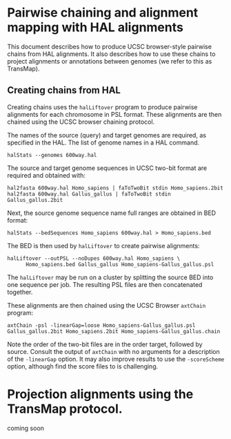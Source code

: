# Pairwise chaining and alignment mapping with HAL alignments

This document describes how to produce UCSC browser-style pairwise chains from HAL alignments.  It also describes how to use these chains to project alignments or annotations between genomes (we refer to this as TransMap).

##  Creating chains from HAL

Creating chains uses the `halLiftover` program to produce pairwise alignments for each chromosome in PSL format.  These alignments are then chained using the UCSC browser chaining protocol.

The names of the source (query) and target genomes are required, as specified in the HAL. The list of genome names in a HAL command.

```
halStats --genomes 600way.hal
```

The source and target genome sequences in UCSC two-bit format are required and obtained with:

```
hal2fasta 600way.hal Homo_sapiens | faToTwoBit stdin Homo_sapiens.2bit
hal2fasta 600way.hal Gallus_gallus | faToTwoBit stdin Gallus_gallus.2bit
```

Next, the source genome sequence name full ranges are  obtained in BED format:

```
halStats --bedSequences Homo_sapiens 600way.hal > Homo_sapiens.bed
```

The BED is then used by ``halLiftover`` to create pairwise alignments:

```
halLiftover --outPSL --noDupes 600way.hal Homo_sapiens \
      Homo_sapiens.bed Gallus_gallus Homo_sapiens-Gallus_gallus.psl
```

The `halLiftover` may be run on a cluster by splitting the source BED into one sequence per job.  The resulting PSL files are then concatenated together.

These alignments are then chained using the UCSC Browser `axtChain` program:

```
axtChain -psl -linearGap=loose Homo_sapiens-Gallus_gallus.psl Gallus_gallus.2bit Homo_sapiens.2bit Homo_sapiens-Gallus_gallus.chain
```

Note the order of the two-bit files are in the order target, followed by source.  Consult the output of `axtChain` with no arguments for a description of the `-linearGap` option. It may also improve results to use the `-scoreScheme` option, although find the score files to is challenging.

# Projection alignments using the TransMap protocol.

coming soon
